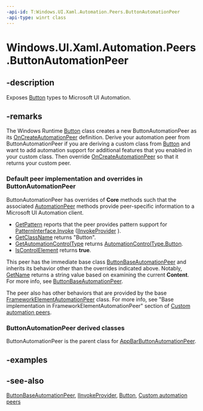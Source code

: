 ```yaml
---
-api-id: T:Windows.UI.Xaml.Automation.Peers.ButtonAutomationPeer
-api-type: winrt class
---
```


<!-- Class syntax.
public class ButtonAutomationPeer : Windows.UI.Xaml.Automation.Peers.ButtonBaseAutomationPeer, Windows.UI.Xaml.Automation.Peers.IButtonAutomationPeer, Windows.UI.Xaml.Automation.Provider.IInvokeProvider
-->

# Windows.UI.Xaml.Automation.Peers.ButtonAutomationPeer

## -description
Exposes [Button](../windows.ui.xaml.controls/button.md) types to Microsoft UI Automation.


## -remarks
The Windows Runtime  [Button](../windows.ui.xaml.controls/button.md) class creates a new ButtonAutomationPeer as its [OnCreateAutomationPeer](../windows.ui.xaml/uielement_oncreateautomationpeer_1478162674.md) definition. Derive your automation peer from ButtonAutomationPeer if you are deriving a custom class from [Button](../windows.ui.xaml.controls/button.md) and want to add automation support for additional features that you enabled in your custom class. Then override [OnCreateAutomationPeer](../windows.ui.xaml/uielement_oncreateautomationpeer_1478162674.md) so that it returns your custom peer.

### Default peer implementation and overrides in **ButtonAutomationPeer**

ButtonAutomationPeer has overrides of **Core** methods such that the associated [AutomationPeer](automationpeer.md) methods provide peer-specific information to a Microsoft UI Automation client.

+ [GetPattern](automationpeer_getpattern_2046576749.md) reports that the peer provides pattern support for [PatternInterface.Invoke](patterninterface.md) ([IInvokeProvider](../windows.ui.xaml.automation.provider/iinvokeprovider.md) ).
+ [GetClassName](automationpeer_getclassname_614238974.md) returns "Button".
+ [GetAutomationControlType](automationpeer_getautomationcontroltype_1156384152.md) returns [AutomationControlType.Button](automationcontroltype.md).
+ [IsControlElement](automationpeer_iscontrolelement_1004644794.md) returns **true**.
<!--not sure how this gets set cannot see in the partial cpp-->
This peer has the immediate base class [ButtonBaseAutomationPeer](buttonbaseautomationpeer.md) and inherits its behavior other than the overrides indicated above. Notably, [GetName](automationpeer_getname_1386609741.md) returns a string value based on examining the current **Content**. For more info, see [ButtonBaseAutomationPeer](buttonbaseautomationpeer.md).

The peer also has other behaviors that are provided by the base [FrameworkElementAutomationPeer](frameworkelementautomationpeer.md) class. For more info, see "Base implementation in FrameworkElementAutomationPeer" section of [Custom automation peers](/windows/uwp/accessibility/custom-automation-peers).

### **ButtonAutomationPeer** derived classes

ButtonAutomationPeer is the parent class for [AppBarButtonAutomationPeer](appbarbuttonautomationpeer.md).

## -examples

## -see-also
[ButtonBaseAutomationPeer](buttonbaseautomationpeer.md), [IInvokeProvider](../windows.ui.xaml.automation.provider/iinvokeprovider.md), [Button](../windows.ui.xaml.controls/button.md), [Custom automation peers](/windows/uwp/accessibility/custom-automation-peers)
